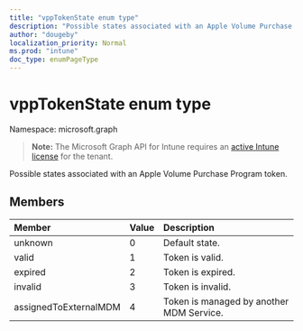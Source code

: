 ```yaml
---
title: "vppTokenState enum type"
description: "Possible states associated with an Apple Volume Purchase Program token."
author: "dougeby"
localization_priority: Normal
ms.prod: "intune"
doc_type: enumPageType
---
```


# vppTokenState enum type

Namespace: microsoft.graph

> **Note:** The Microsoft Graph API for Intune requires an [active Intune license](https://go.microsoft.com/fwlink/?linkid=839381) for the tenant.

Possible states associated with an Apple Volume Purchase Program token.

## Members
|Member|Value|Description|
|:---|:---|:---|
|unknown|0|Default state.|
|valid|1|Token is valid.|
|expired|2|Token is expired.|
|invalid|3|Token is invalid.|
|assignedToExternalMDM|4|Token is managed by another MDM Service.|





